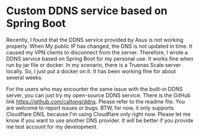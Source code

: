 # Custom DDNS service based on Spring Boot

Recently, I found that the DDNS service provided by Asus is not working properly. 
When My public IP has changed, the DNS is not updated in time.
It caused my VPN clients to disconnect from the server. 
Therefore, I wrote a DDNS service based on Spring Boot for my personal use. 
It works fine when run by jar file or docker. 
In my scenario, there is a Truenas Scale server locally. 
So, I just put a docker on it. 
It has been working fine for about several weeks.

For the users who may encounter the same issue with the built-in DDNS server, you can just try my open-source DDNS service. 
There is the GitHub link https://github.com/caltong/ddns. 
Please refer to the readme file. 
You are welcome to report issues or bugs. 
BTW, for now, it only supports Cloudflare DNS, because I'm using Cloudflare only right now. 
Please let me know if you want to use another DNS provider. 
It will be better if you provide me test account for my development.